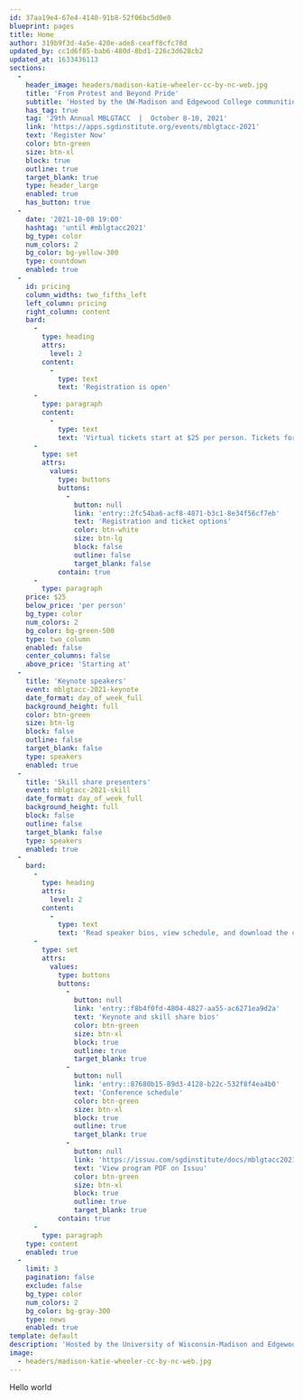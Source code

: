 ```yaml
---
id: 37aa19e4-67e4-4140-91b8-52f06bc5d0e0
blueprint: pages
title: Home
author: 319b9f3d-4a5e-420e-ade8-ceaff8cfc78d
updated_by: cc1d6f85-bab6-480d-8bd1-226c3d628cb2
updated_at: 1633436113
sections:
  -
    header_image: headers/madison-katie-wheeler-cc-by-nc-web.jpg
    title: 'From Protest and Beyond Pride'
    subtitle: 'Hosted by the UW-Madison and Edgewood College communities at the Monona Terrace in Madison, Wisconsin'
    has_tag: true
    tag: '29th Annual MBLGTACC  |  October 8-10, 2021'
    link: 'https://apps.sgdinstitute.org/events/mblgtacc-2021'
    text: 'Register Now'
    color: btn-green
    size: btn-xl
    block: true
    outline: true
    target_blank: true
    type: header_large
    enabled: true
    has_button: true
  -
    date: '2021-10-08 19:00'
    hashtag: 'until #mblgtacc2021'
    bg_type: color
    num_colors: 2
    bg_color: bg-yellow-300
    type: countdown
    enabled: true
  -
    id: pricing
    column_widths: two_fifths_left
    left_column: pricing
    right_column: content
    bard:
      -
        type: heading
        attrs:
          level: 2
        content:
          -
            type: text
            text: 'Registration is open'
      -
        type: paragraph
        content:
          -
            type: text
            text: 'Virtual tickets start at $25 per person. Tickets for in-person participants are $85. Registration will be available until 11:59 p.m. CT on October 1. If you don''t register in advance, you can still attend by registering on site for $100.'
      -
        type: set
        attrs:
          values:
            type: buttons
            buttons:
              -
                button: null
                link: 'entry::2fc54ba6-acf8-4871-b3c1-8e34f56cf7eb'
                text: 'Registration and ticket options'
                color: btn-white
                size: btn-lg
                block: false
                outline: false
                target_blank: false
            contain: true
      -
        type: paragraph
    price: $25
    below_price: 'per person'
    bg_type: color
    num_colors: 2
    bg_color: bg-green-500
    type: two_column
    enabled: false
    center_columns: false
    above_price: 'Starting at'
  -
    title: 'Keynote speakers'
    event: mblgtacc-2021-keynote
    date_format: day_of_week_full
    background_height: full
    color: btn-green
    size: btn-lg
    block: false
    outline: false
    target_blank: false
    type: speakers
    enabled: true
  -
    title: 'Skill share presenters'
    event: mblgtacc-2021-skill
    date_format: day_of_week_full
    background_height: full
    block: false
    outline: false
    target_blank: false
    type: speakers
    enabled: true
  -
    bard:
      -
        type: heading
        attrs:
          level: 2
        content:
          -
            type: text
            text: 'Read speaker bios, view schedule, and download the conference program'
      -
        type: set
        attrs:
          values:
            type: buttons
            buttons:
              -
                button: null
                link: 'entry::f8b4f0fd-4804-4827-aa55-ac6271ea9d2a'
                text: 'Keynote and skill share bios'
                color: btn-green
                size: btn-xl
                block: true
                outline: true
                target_blank: true
              -
                button: null
                link: 'entry::87680b15-89d3-4128-b22c-532f8f4ea4b0'
                text: 'Conference schedule'
                color: btn-green
                size: btn-xl
                block: true
                outline: true
                target_blank: true
              -
                button: null
                link: 'https://issuu.com/sgdinstitute/docs/mblgtacc2021-program'
                text: 'View program PDF on Issuu'
                color: btn-green
                size: btn-xl
                block: true
                outline: true
                target_blank: true
            contain: true
      -
        type: paragraph
    type: content
    enabled: true
  -
    limit: 3
    pagination: false
    exclude: false
    bg_type: color
    num_colors: 2
    bg_color: bg-gray-300
    type: news
    enabled: true
template: default
description: 'Hosted by the University of Wisconsin-Madison and Edgewood College communities at the Monona Terrace in Madison, Wisconsin'
image:
  - headers/madison-katie-wheeler-cc-by-nc-web.jpg
---
```

Hello world
